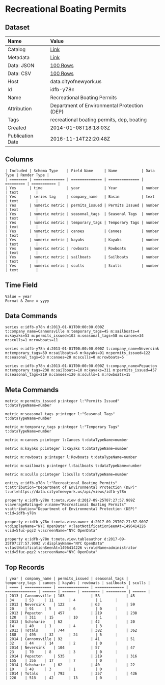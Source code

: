 # Recreational Boating Permits

## Dataset

| Name | Value |
| :--- | :---- |
| Catalog | [Link](https://catalog.data.gov/dataset/recreational-boating-permits-121b6) |
| Metadata | [Link](https://data.cityofnewyork.us/api/views/idfb-y78n) |
| Data: JSON | [100 Rows](https://data.cityofnewyork.us/api/views/idfb-y78n/rows.json?max_rows=100) |
| Data: CSV | [100 Rows](https://data.cityofnewyork.us/api/views/idfb-y78n/rows.csv?max_rows=100) |
| Host | data.cityofnewyork.us |
| Id | idfb-y78n |
| Name | Recreational Boating Permits |
| Attribution | Department of Environmental Protection (DEP) |
| Tags | recreational boating permits, dep, boating |
| Created | 2014-01-08T18:18:03Z |
| Publication Date | 2016-11-14T22:20:48Z |

## Columns

```ls
| Included | Schema Type    | Field Name     | Name           | Data Type | Render Type |
| ======== | ============== | ============== | ============== | ========= | =========== |
| Yes      | time           | year           | Year           | number    | text        |
| Yes      | series tag     | company_name   | Basin          | text      | text        |
| Yes      | numeric metric | permits_issued | Permits Issued | number    | text        |
| Yes      | numeric metric | seasonal_tags  | Seasonal Tags  | number    | text        |
| Yes      | numeric metric | temporary_tags | Temporary Tags | number    | text        |
| Yes      | numeric metric | canoes         | Canoes         | number    | text        |
| Yes      | numeric metric | kayaks         | Kayaks         | number    | text        |
| Yes      | numeric metric | rowboats       | Rowboats       | number    | text        |
| Yes      | numeric metric | sailboats      | Sailboats      | number    | text        |
| Yes      | numeric metric | sculls         | Sculls         | number    | text        |
```

## Time Field

```ls
Value = year
Format & Zone = yyyy
```

## Data Commands

```ls
series e:idfb-y78n d:2013-01-01T00:00:00.000Z t:company_name=Cannonsville m:temporary_tags=45 m:sailboats=4 m:kayaks=53 m:permits_issued=103 m:seasonal_tags=58 m:canoes=34 m:sculls=1 m:rowboats=11

series e:idfb-y78n d:2013-01-01T00:00:00.000Z t:company_name=Neversink m:temporary_tags=59 m:sailboats=6 m:kayaks=91 m:permits_issued=122 m:seasonal_tags=63 m:canoes=20 m:sculls=0 m:rowboats=5

series e:idfb-y78n d:2013-01-01T00:00:00.000Z t:company_name=Pepacton m:temporary_tags=238 m:sailboats=10 m:kayaks=311 m:permits_issued=457 m:seasonal_tags=219 m:canoes=120 m:sculls=1 m:rowboats=15
```

## Meta Commands

```ls
metric m:permits_issued p:integer l:"Permits Issued" t:dataTypeName=number

metric m:seasonal_tags p:integer l:"Seasonal Tags" t:dataTypeName=number

metric m:temporary_tags p:integer l:"Temporary Tags" t:dataTypeName=number

metric m:canoes p:integer l:Canoes t:dataTypeName=number

metric m:kayaks p:integer l:Kayaks t:dataTypeName=number

metric m:rowboats p:integer l:Rowboats t:dataTypeName=number

metric m:sailboats p:integer l:Sailboats t:dataTypeName=number

metric m:sculls p:integer l:Sculls t:dataTypeName=number

entity e:idfb-y78n l:"Recreational Boating Permits" t:attribution="Department of Environmental Protection (DEP)" t:url=https://data.cityofnewyork.us/api/views/idfb-y78n

property e:idfb-y78n t:meta.view d:2017-09-25T07:27:57.909Z v:averageRating=0 v:name="Recreational Boating Permits" v:attribution="Department of Environmental Protection (DEP)" v:id=idfb-y78n

property e:idfb-y78n t:meta.view.owner d:2017-09-25T07:27:57.909Z v:displayName="NYC OpenData" v:lastNotificationSeenAt=1496414226 v:id=5fuc-pqz2 v:screenName="NYC OpenData"

property e:idfb-y78n t:meta.view.tableauthor d:2017-09-25T07:27:57.909Z v:displayName="NYC OpenData" v:lastNotificationSeenAt=1496414226 v:roleName=administrator v:id=5fuc-pqz2 v:screenName="NYC OpenData"
```

## Top Records

```ls
| year | company_name | permits_issued | seasonal_tags | temporary_tags | canoes | kayaks | rowboats | sailboats | sculls | 
| ==== | ============ | ============== | ============= | ============== | ====== | ====== | ======== | ========= | ====== | 
| 2013 | Cannonsville | 103            | 58            | 45             | 34     | 53     | 11       | 4         | 1      | 
| 2013 | Neversink    | 122            | 63            | 59             | 20     | 91     | 5        | 6         | 0      | 
| 2013 | Pepacton     | 457            | 219           | 238            | 120    | 311    | 15       | 10        | 1      | 
| 2013 | Schoharie    | 62             | 42            | 20             | 14     | 40     | 1        | 4         | 3      | 
| 2013 | Totals       | 744            | 382           | 362            | 188    | 495    | 32       | 24        | 5      | 
| 2014 | Cannonsville | 92             | 41            | 51             | 32     | 44     | 14       | 2         | 0      | 
| 2014 | Neversink    | 104            | 57            | 47             | 23     | 70     | 8        | 3         | 0      | 
| 2014 | Pepacton     | 535            | 219           | 316            | 155    | 356    | 17       | 7         | 0      | 
| 2014 | Schoharie    | 62             | 40            | 22             | 10     | 48     | 3        | 1         | 0      | 
| 2014 | Totals       | 793            | 357           | 436            | 220    | 518    | 42       | 13        | 0      | 
```